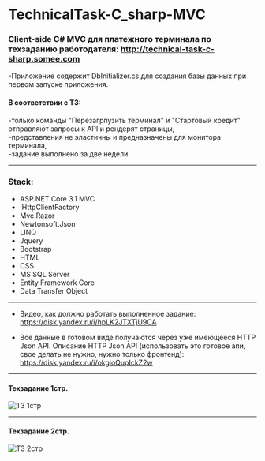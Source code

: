 # TechnicalTask-C_sharp-MVC
### Client-side C# MVC для платежного терминала по техзаданию работодателя: http://technical-task-c-sharp.somee.com
-Приложение содержит DbInitializer.cs для создания базы данных при первом запуске приложения.

#### В соответствии с ТЗ:
-только команды "Перезагрпузить терминал" и "Стартовый кредит" отправляют запросы к API и рендерят страницы,     
-представления  не эластичны  и  предназначены  для  монитора  терминала,                               
-задание выполнено за две недели.
___
### Stack:
+ ASP.NET Core 3.1 MVC
+ IHttpClientFactory
+ Mvc.Razor
+ Newtonsoft.Json
+ LINQ
+ Jquery
+ Bootstrap
+ HTML
+ CSS
+ MS SQL Server
+ Entity Framework Core
+ Data Transfer Object

_____

+ Видео, как должно работать выполненное задание:
https://disk.yandex.ru/i/hpLK2JTXTjU9CA

+ Все данные в готовом виде получаются через уже имеющееся HTTP Json API.
Описание HTTP Json API (использовать это готовое апи, свое делать не нужно, нужно только фронтенд): 
https://disk.yandex.ru/i/okgioQupIckZ2w
_____
#### Техзадание 1стр.

![ТЗ 1стр](https://user-images.githubusercontent.com/50864552/179406197-449d7c0c-78ea-48cd-a2f3-3bbe8a7a0ba0.PNG)
_____
#### Техзадание 2стр.

![ТЗ 2стр](https://user-images.githubusercontent.com/50864552/179406878-0404af59-0f3d-47a2-8dff-1058629b1f45.PNG)



